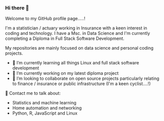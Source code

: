 ### Hi there 👋

Welcome to my GitHub profile page.....! 

I'm a statistician / actuary working in Insurance with a keen interest in coding and technology. I have a Msc. in Data Science and I'm currently completing a Diploma in Full Stack Software Development.

My repositories are mainly focused on data science and personal coding projects. 

- 🌱 I’m currently learning all things Linux and full stack software development
- 🔭 I’m currently working on my latest diploma project
- 👯 I’m looking to collaborate on open source projects particularly relating to finance / insurance or public infrastructure (I'm a keen cyclist....!)

💬 Contact me to talk about:
-  Statistics and machine learning 
-  Home automation and networking
-  Python, R, JavaScript and Linux

<!--
**eoinlarkin/eoinlarkin** is a ✨ _special_ ✨ repository because its `README.md` (this file) appears on your GitHub profile.

Here are some ideas to get you started:

- 🔭 I’m currently working on ...
- 🌱 I’m currently learning ...
- 👯 I’m looking to collaborate on ...
- 🤔 I’m looking for help with ...
- 💬 Ask me about ...
- 📫 How to reach me: ...
- 😄 Pronouns: ...
- ⚡ Fun fact: ...
-->
